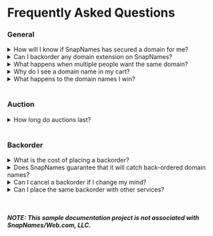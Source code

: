 # Frequently Asked Questions
 

### General
<details> 
<summary>How will I know if SnapNames has secured a domain for me?</summary>
   You will receive an email notification if we successfully register a domain name on your behalf.
</details>
<details> 
<summary>Can I backorder any domain extension on SnapNames?</summary>
    We currently support backorders for .com and .net domain names only.
</details>

<details>
    <summary>What happens when multiple people want the same domain?</summary>
   If more than one user backorders a domain, it will be sent to a private auction.
</details>

<details>
    <summary>Why do I see a domain name in my cart?</summary>
   Domain names appear in your cart if you are the sole user who placed a backorder and we successfully register them, or if you win an auction.
</details>

<details>
    <summary>What happens to the domain names I win?</summary>
 Your new domains will be managed through our sister company, NetworkSolutions. We will create an account for you with them if you don't already have one.
</details><br>

### Auction
<details>
        <summary>How long do auctions last?</summary>
     Standard auctions on SnapNames run for up to five days. However, for privately owned domain names, the seller sets the auction duration.
</details><br>


### Backorder
<details>
    <summary>What is the cost of placing a backorder?</summary>
  Placing a backorder is completely free! You only pay if we successfully secure the domain name for you.
</details>

<details>
    <summary>Does SnapNames guarantee that it will catch back-ordered domain names?</summary>
While we have a high success rate, we cannot guarantee the capture of every back-ordered domain.
</details>

<details>
    <summary>Can I cancel a backorder if I change my mind?</summary>
   Yes, you can cancel a backorder anytime before the daily cut-off.
</details> 

<details>
    <summary>Can I place the same backorder with other services?</summary>
    Absolutely! You’re free to place backorder requests with multiple domain-catching services.
</details>
<br></br> 

**_NOTE: This sample documentation project is not associated with SnapNames/Web.com, LLC._** 
<br></br> 
